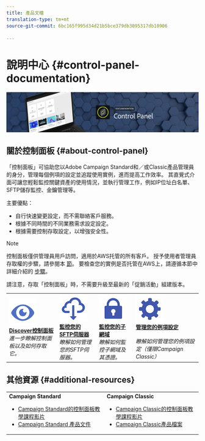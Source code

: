 ```yaml
---
title: 產品文檔
translation-type: tm+mt
source-git-commit: 6bc165f995d34d21b5bce379db3095317db10906

---
```



# 說明中心 {#control-panel-documentation}

![](assets/banner.png)

## 關於控制面板 {#about-control-panel}

「控制面板」可協助您以Adobe Campaign Standard和／或Classic產品管理員的身分，管理每個例項的設定並追蹤使用實例，進而提高工作效率。 其直覺式介面可讓您輕鬆監控關鍵資產的使用情況，並執行管理工作，例如IP位址白名單、SFTP儲存監控、金鑰管理等。

主要優點：

* 自行快速變更設定，而不需聯絡客戶服務。
* 根據不同時間的不同業務需求設定設定。
* 根據需要控制存取設定，以增強安全性。

>[!NOTE]
>控制面板僅供管理員用戶訪問，適用於AWS托管的所有客戶。 授予使用者管理員存取權的步驟，請參閱本 [節](discover/using/managing-permissions.md)。 要檢查您的實例是否托管在AWS上，請遵循本節中詳細介紹的 [步驟](faq.md)。
>
>請注意，存取「控制面板」時，不需要升級至最新的「促銷活動」組建版本。

<table>
<tr>
    <td>
        <a href="discover/using/accessing-control-panel.md"><img alt="條件" src="assets/discover.png"/></a>
        <div><a href="discover/using/accessing-control-panel.md"><strong>Discover控制面板</strong></a></div>
        <em>進一步瞭解控制面板以及如何存取它。</em>
    </td>
    <td>
        <a href="sftp/using/about-sftp-management.md"><img alt="條件" src="assets/sftp.png"/></a>
        <div><a href="sftp/using/about-sftp-management.md"><strong>監控您的SFTP伺服器</strong></a></div>
        <em>瞭解如何管理您的SFTP伺服器。</em>
    </td>
    <td>
        <a href="subdomains-certificates/using/about-ssl-certificates.md"><img alt="條件" src="assets/subdomains.png"/></a>
        <div><a href="subdomains-certificates/using/about-ssl-certificates.md"><strong>監控您的子網域</strong></a></div>
        <em>瞭解如何監控子網域及其憑證。</em>
    </td>
    <td>
        <a href="instances-settings/using/ip-whitelisting-instance-access.md"><img alt="條件" src="assets/instance_settings.png"/></a>
        <div><a href="instances-settings/using/ip-whitelisting-instance-access.md"><strong>管理您的例項設定</strong></a></div>
        <br/><em>瞭解如何管理您的例項設定（僅限Campaign Classic）</em>
    </td>
</tr>
</table>

## 其他資源 {#additional-resources}

<table>
    <tr>
        <td><b>Campaign Standard</b><br/>
        <ul>
            <li><a href="https://docs.adobe.com/content/help/en/campaign-learn/campaign-standard-tutorials/administrating/control-panel/control-panel-overview.html">Campaign Standard的控制面板教學課程影片</a></li>
            <li><a href="https://docs.adobe.com/content/help/en/campaign-standard/using/campaign-standard-home.html">Campaign Standard 產品文件</a></li>
        </ul>
        </td>
        <td><b>Campaign Classic</b><br/>
        <ul>
            <li><a href="https://docs.adobe.com/content/help/en/campaign-learn/campaign-classic-tutorials/administrating/control-panel-acc/control-panel-overview.html">Campaign Classic的控制面板教學課程影片</a></li>
            <li><a href="https://docs.adobe.com/content/help/en/campaign-classic/using/campaign-classic-home.html">Campaign Classic產品檔案</a></li>
        </ul>
        </td>
    </tr>
</table>
